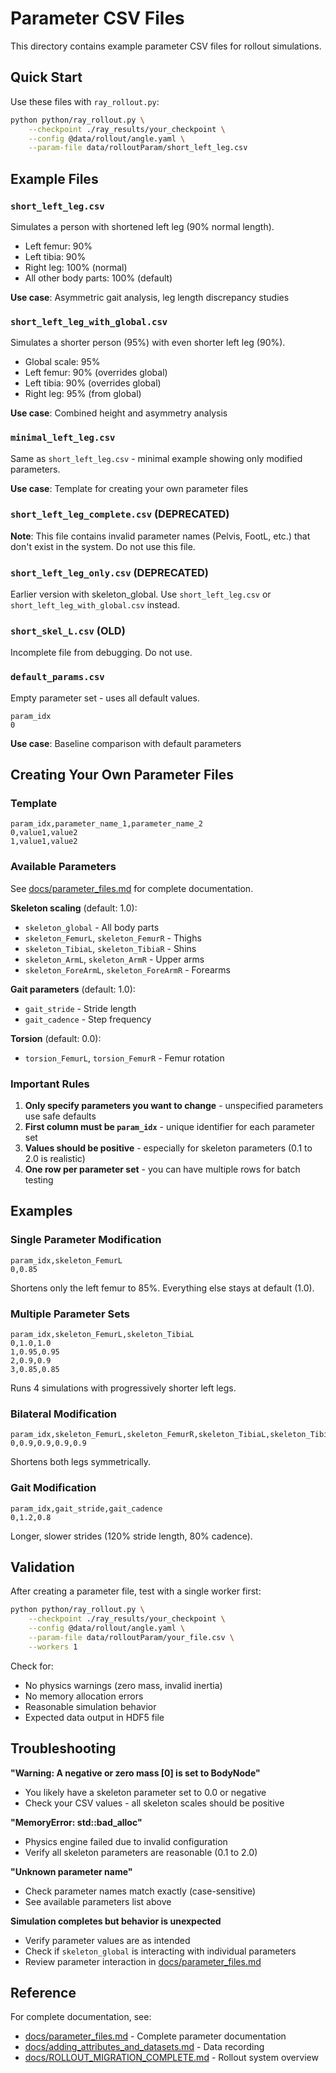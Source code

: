 # Parameter CSV Files

This directory contains example parameter CSV files for rollout simulations.

## Quick Start

Use these files with `ray_rollout.py`:

```bash
python python/ray_rollout.py \
    --checkpoint ./ray_results/your_checkpoint \
    --config @data/rollout/angle.yaml \
    --param-file data/rolloutParam/short_left_leg.csv
```

## Example Files

### `short_left_leg.csv`
Simulates a person with shortened left leg (90% normal length).
- Left femur: 90%
- Left tibia: 90%
- Right leg: 100% (normal)
- All other body parts: 100% (default)

**Use case**: Asymmetric gait analysis, leg length discrepancy studies

### `short_left_leg_with_global.csv`
Simulates a shorter person (95%) with even shorter left leg (90%).
- Global scale: 95%
- Left femur: 90% (overrides global)
- Left tibia: 90% (overrides global)
- Right leg: 95% (from global)

**Use case**: Combined height and asymmetry analysis

### `minimal_left_leg.csv`
Same as `short_left_leg.csv` - minimal example showing only modified parameters.

**Use case**: Template for creating your own parameter files

### `short_left_leg_complete.csv` (DEPRECATED)
**Note**: This file contains invalid parameter names (Pelvis, FootL, etc.) that don't exist in the system. Do not use this file.

### `short_left_leg_only.csv` (DEPRECATED)
Earlier version with skeleton_global. Use `short_left_leg.csv` or `short_left_leg_with_global.csv` instead.

### `short_skel_L.csv` (OLD)
Incomplete file from debugging. Do not use.

### `default_params.csv`
Empty parameter set - uses all default values.
```csv
param_idx
0
```

**Use case**: Baseline comparison with default parameters

## Creating Your Own Parameter Files

### Template

```csv
param_idx,parameter_name_1,parameter_name_2
0,value1,value2
1,value1,value2
```

### Available Parameters

See [docs/parameter_files.md](../../docs/parameter_files.md) for complete documentation.

**Skeleton scaling** (default: 1.0):
- `skeleton_global` - All body parts
- `skeleton_FemurL`, `skeleton_FemurR` - Thighs
- `skeleton_TibiaL`, `skeleton_TibiaR` - Shins
- `skeleton_ArmL`, `skeleton_ArmR` - Upper arms
- `skeleton_ForeArmL`, `skeleton_ForeArmR` - Forearms

**Gait parameters** (default: 1.0):
- `gait_stride` - Stride length
- `gait_cadence` - Step frequency

**Torsion** (default: 0.0):
- `torsion_FemurL`, `torsion_FemurR` - Femur rotation

### Important Rules

1. **Only specify parameters you want to change** - unspecified parameters use safe defaults
2. **First column must be `param_idx`** - unique identifier for each parameter set
3. **Values should be positive** - especially for skeleton parameters (0.1 to 2.0 is realistic)
4. **One row per parameter set** - you can have multiple rows for batch testing

## Examples

### Single Parameter Modification

```csv
param_idx,skeleton_FemurL
0,0.85
```

Shortens only the left femur to 85%. Everything else stays at default (1.0).

### Multiple Parameter Sets

```csv
param_idx,skeleton_FemurL,skeleton_TibiaL
0,1.0,1.0
1,0.95,0.95
2,0.9,0.9
3,0.85,0.85
```

Runs 4 simulations with progressively shorter left legs.

### Bilateral Modification

```csv
param_idx,skeleton_FemurL,skeleton_FemurR,skeleton_TibiaL,skeleton_TibiaR
0,0.9,0.9,0.9,0.9
```

Shortens both legs symmetrically.

### Gait Modification

```csv
param_idx,gait_stride,gait_cadence
0,1.2,0.8
```

Longer, slower strides (120% stride length, 80% cadence).

## Validation

After creating a parameter file, test with a single worker first:

```bash
python python/ray_rollout.py \
    --checkpoint ./ray_results/your_checkpoint \
    --config @data/rollout/angle.yaml \
    --param-file data/rolloutParam/your_file.csv \
    --workers 1
```

Check for:
- No physics warnings (zero mass, invalid inertia)
- No memory allocation errors
- Reasonable simulation behavior
- Expected data output in HDF5 file

## Troubleshooting

**"Warning: A negative or zero mass [0] is set to BodyNode"**
- You likely have a skeleton parameter set to 0.0 or negative
- Check your CSV values - all skeleton scales should be positive

**"MemoryError: std::bad_alloc"**
- Physics engine failed due to invalid configuration
- Verify all skeleton parameters are reasonable (0.1 to 2.0)

**"Unknown parameter name"**
- Check parameter names match exactly (case-sensitive)
- See available parameters list above

**Simulation completes but behavior is unexpected**
- Verify parameter values are as intended
- Check if `skeleton_global` is interacting with individual parameters
- Review parameter interaction in [docs/parameter_files.md](../../docs/parameter_files.md)

## Reference

For complete documentation, see:
- [docs/parameter_files.md](../../docs/parameter_files.md) - Complete parameter documentation
- [docs/adding_attributes_and_datasets.md](../../docs/adding_attributes_and_datasets.md) - Data recording
- [docs/ROLLOUT_MIGRATION_COMPLETE.md](../../docs/ROLLOUT_MIGRATION_COMPLETE.md) - Rollout system overview
